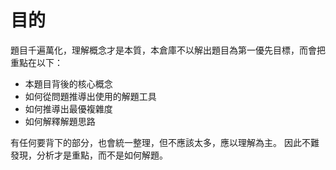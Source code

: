 # 目的
題目千遍萬化，理解概念才是本質，本倉庫不以解出題目為第一優先目標，而會把重點在以下：

- 本題目背後的核心概念
- 如何從問題推導出使用的解題工具
- 如何推導出最優複雜度
- 如何解釋解題思路

有任何要背下的部分，也會統一整理，但不應該太多，應以理解為主。
因此不難發現，分析才是重點，而不是如何解題。
